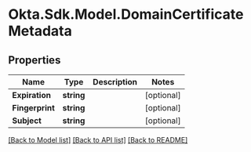 # Okta.Sdk.Model.DomainCertificateMetadata
## Properties

Name | Type | Description | Notes
------------ | ------------- | ------------- | -------------
**Expiration** | **string** |  | [optional] 
**Fingerprint** | **string** |  | [optional] 
**Subject** | **string** |  | [optional] 

[[Back to Model list]](../README.md#documentation-for-models) [[Back to API list]](../README.md#documentation-for-api-endpoints) [[Back to README]](../README.md)

